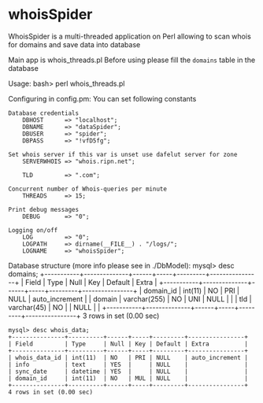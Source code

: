 whoisSpider
===========

WhoisSpider is a multi-threaded application on Perl allowing to scan whois for domains and save data into database

Main app is whois_threads.pl
Before using please fill the `domains` table in the database

Usage:
     bash> perl whois_threads.pl

Configuring in config.pm:
	You can set following constants

	Database credentials
		DBHOST      => "localhost";
		DBNAME      => "dataSpider";
		DBUSER      => "spider";
		DBPASS      => "!vfD5fg";
		
	Set whois server if this var is unset use dafelut server for zone
		SERVERWHOIS => "whois.ripn.net";
		
		TLD         => ".com";
		
	Concurrent number of Whois-queries per minute
		THREADS     => 15; 
		
	Print debug messages
		DEBUG       => "0";

	Logging on/off
		LOG         => "0";
		LOGPATH     => dirname(__FILE__) . "/logs/";
		LOGNAME     => "whoisSpider";

Database structure (more info please see in ./DbModel):
    mysql> desc domains;
    +-----------+--------------+------+-----+---------+----------------+
    | Field     | Type         | Null | Key | Default | Extra          |
    +-----------+--------------+------+-----+---------+----------------+
    | domain_id | int(11)      | NO   | PRI | NULL    | auto_increment |
    | domain    | varchar(255) | NO   | UNI | NULL    |                |
    | tld       | varchar(45)  | NO   |     | NULL    |                |
    +-----------+--------------+------+-----+---------+----------------+
    3 rows in set (0.00 sec)
    
    mysql> desc whois_data;
    +---------------+----------+------+-----+---------+----------------+
    | Field         | Type     | Null | Key | Default | Extra          |
    +---------------+----------+------+-----+---------+----------------+
    | whois_data_id | int(11)  | NO   | PRI | NULL    | auto_increment |
    | info          | text     | YES  |     | NULL    |                |
    | sync_date     | datetime | YES  |     | NULL    |                |
    | domain_id     | int(11)  | NO   | MUL | NULL    |                |
    +---------------+----------+------+-----+---------+----------------+
    4 rows in set (0.00 sec)
